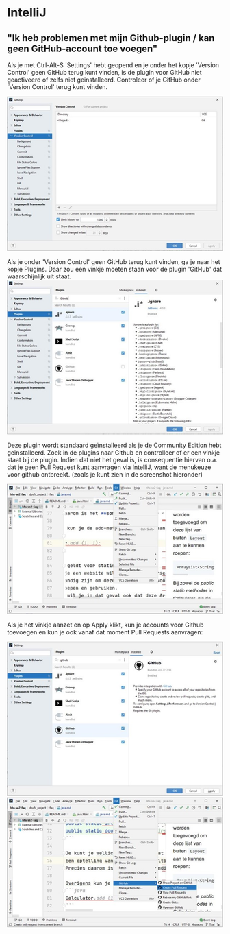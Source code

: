 ﻿# IntelliJ

## "Ik heb problemen met mijn Github-plugin / kan geen GitHub-account toe voegen"

Als je met Ctrl-Alt-S 'Settings' hebt geopend en je onder het kopje 'Version Control' geen GitHub terug kunt vinden, is
de plugin voor GitHub niet geactiveerd of zelfs niet geinstalleerd. Controleer of je GitHub onder 'Version Control'
terug kunt vinden.

![image](../images/Intellij/Afbeelding2.jpg)

Als je onder 'Version Control' geen GitHub terug kunt vinden, ga je naar het kopje Plugins. Daar zou een vinkje moeten
staan voor de plugin 'GitHub' dat waarschijnlijk uit staat.
  ![image](../images/Intellij/Afbeelding1.jpg)

Deze plugin wordt standaard geïnstalleerd als je de Community Edition hebt geïnstalleerd.
Zoek in de plugins naar Github en controlleer of er een vinkje staat bij de plugin.
Indien dat niet het geval is, is consequentie hiervan o.a. dat je geen Pull Request kunt aanvragen via IntelliJ, want de menukeuze voor github ontbreekt.
(zoals je kunt zien in de screenshot hieronder)

![image](../images/Intellij/Afbeelding3.jpg)

Als je het vinkje aanzet en op Apply klikt, kun je accounts voor Github toevoegen en
kun je ook vanaf dat moment Pull Requests aanvragen:

![image](../images/Intellij/Afbeelding4.jpg)
![image](../images/Intellij/Afbeelding5.jpg)
